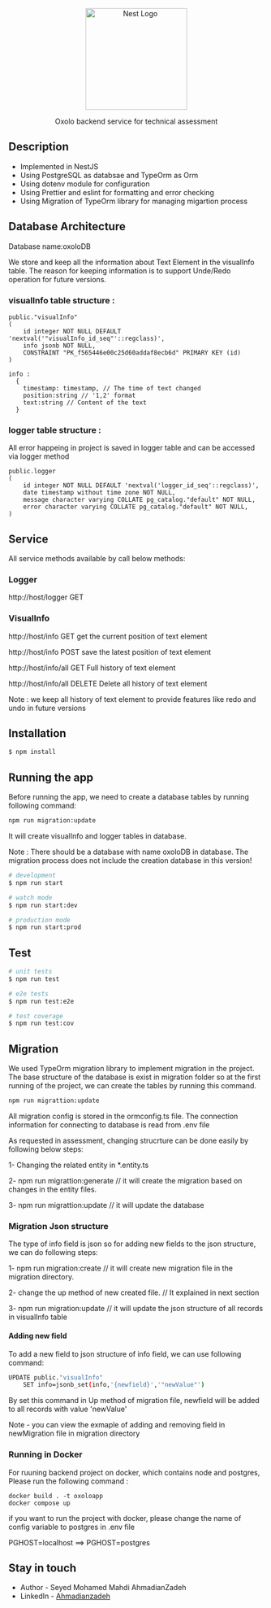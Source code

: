 <p align="center">
  <a href="http://nestjs.com/" target="blank"><img src="https://nestjs.com/img/logo-small.svg" width="200" alt="Nest Logo" /></a>
</p>

[circleci-image]: https://img.shields.io/circleci/build/github/nestjs/nest/master?token=abc123def456
[circleci-url]: https://circleci.com/gh/nestjs/nest

  <p align="center">Oxolo backend service for technical assessment</p>
 
  <!--[![Backers on Open Collective](https://opencollective.com/nest/backers/badge.svg)](https://opencollective.com/nest#backer)
  [![Sponsors on Open Collective](https://opencollective.com/nest/sponsors/badge.svg)](https://opencollective.com/nest#sponsor)-->

## Description

- Implemented in NestJS
- Using PostgreSQL as databsae and TypeOrm as Orm
- Using dotenv module for configuration
- Using Prettier and eslint for formatting and error checking
- Using Migration of TypeOrm library for managing migartion process 



## Database Architecture

Database name:oxoloDB

We store and keep all the information about Text Element in the visualInfo table.
The reason for keeping information is to support Unde/Redo operation for future versions.

### visualInfo table structure :

```
public."visualInfo"
(
    id integer NOT NULL DEFAULT 'nextval('"visualInfo_id_seq"'::regclass)',
    info jsonb NOT NULL,
    CONSTRAINT "PK_f565446e00c25d60addaf8ecb6d" PRIMARY KEY (id)
)

info :
  {
    timestamp: timestamp, // The time of text changed
    position:string // '1,2' format
    text:string // Content of the text
  }
```

### logger table structure :

All error happeing in project is saved in logger table and can be accessed via logger method

```
public.logger
(
    id integer NOT NULL DEFAULT 'nextval('logger_id_seq'::regclass)',
    date timestamp without time zone NOT NULL,
    message character varying COLLATE pg_catalog."default" NOT NULL,
    error character varying COLLATE pg_catalog."default" NOT NULL,
)

```

## Service

All service methods available by call below methods:

### Logger

http://host/logger GET

### VisualInfo

http://host/info GET get the current position of text element

http://host/info POST save the latest position of text element

http://host/info/all GET Full history of text element

http://host/info/all DELETE  Delete all history of text element

Note : we keep all history of text element to provide features like redo and undo in future versions

## Installation

```bash
$ npm install
```

## Running the app

Before running the app, we need to create a database tables by running following command:

```bash
npm run migration:update
```

It will create visualInfo and logger tables in database.

Note : There should be a database with name oxoloDB in database. The migration process does not include the creation database in this version!

```bash
# development
$ npm run start

# watch mode
$ npm run start:dev

# production mode
$ npm run start:prod
```

## Test

```bash
# unit tests
$ npm run test

# e2e tests
$ npm run test:e2e

# test coverage
$ npm run test:cov
```

## Migration

We used TypeOrm migration library to implement migration in the project. The base structure of the database is exist in migration folder so at the first running of the project, we can create the tables by running this command.

```bash
npm run migrattion:update
```

All migration config is stored in the ormconfig.ts file. The connection information for connecting to database is read from .env file

As requested in assessment, changing strucrture can be done easily by following below steps:

1- Changing the related entity in \*.entity.ts

2- npm run migrattion:generate // it will create the migration based on changes in the entity files.

3- npm run migrattion:update // it will update the database

### Migration Json structure

The type of info field is json so for adding new fields to the json structure, we can do following steps:

1- npm run migration:create // it will create new migration file in the migration directory.

2- change the up method of new created file. // It explained in next section

3- npm run migration:update // it will update the json structure of all records in visualInfo table

#### Adding new field

To add a new field to json structure of info field, we can use following command:

```bash
UPDATE public."visualInfo"
	SET info=jsonb_set(info,'{newfield}','"newValue"')
```

By set this command in Up method of migration file, newfield will be added to all records with value 'newValue'

Note - you can view the exmaple of adding and removing field in newMigration file in migration directory


### Running in Docker
For ruuning backend project on docker, which contains node and postgres,
Please run the following command :

```
docker build . -t oxoloapp
docker compose up
```

if you want to run the project with docker, please change the name of config variable to postgres in .env file

PGHOST=localhost ==> PGHOST=postgres

## Stay in touch

- Author - Seyed Mohamed Mahdi AhmadianZadeh
- LinkedIn - [Ahmadianzadeh](https://www.linkedin.com/in/ahmadianzadeh/)
